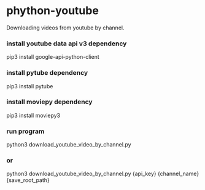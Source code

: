 # phython-youtube
Downloading videos from youtube by channel.

### install youtube data api v3 dependency
pip3 install google-api-python-client

### install pytube dependency
pip3 install pytube

### install moviepy dependency
pip3 install moviepy3

### run program
python3 download_youtube_video_by_channel.py
### or
python3 download_youtube_video_by_channel.py {api_key} {channel_name} {save_root_path}
